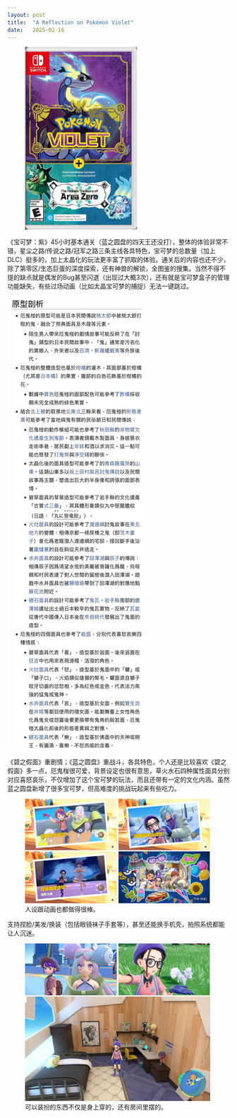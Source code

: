 ```yaml
---
layout: post
title:  "A Reflection on Pokémon Violet"
date:   2025-02-16
---
```

<figure><img src="/assets/img/20250216-1.jpg" width="60%" /></figure>

《宝可梦：紫》45小时基本通关（蓝之圆盘的四天王还没打），整体的体验非常不错，星尘之路/传说之路/冠军之路三条主线各具特色，宝可梦的总数量（加上DLC）挺多的，加上太晶化的玩法更丰富了抓取的体验。通关后的内容也还不少，除了第零区/生态巨蛋的深度探索，还有神兽的解锁，全图鉴的搜集。当然不得不提的缺点就是偶发的Bug甚至闪退（出现过大概3次），还有就是宝可梦盒子的管理功能缺失，有些过场动画（比如太晶宝可梦的捕捉）无法一键跳过。

![](/assets/img/20250216-2.jpg)

《碧之假面》重剧情；《蓝之圆盘》重战斗，各具特色，个人还是比较喜欢《碧之假面》多一点，厄鬼椪很可爱，背景设定也很有意思，草火水石四种属性面具分别对应喜怒哀乐，不仅增加了这个宝可梦的玩法，而且还带有一定的文化内涵。虽然蓝之圆盘新增了很多宝可梦，但高难度的挑战玩起来有些吃力。

<figure>
<img src="/assets/img/20250216-3.jpg" width="49%" />
<img src="/assets/img/20250216-4.jpg" width="49%" />
<img src="/assets/img/20250216-5.jpg" width="49%" />
<img src="/assets/img/20250216-6.jpg" width="49%" />
<figcaption>人设跟动画也都做得很棒。</figcaption>
</figure>

支持捏脸/美发/换装（包括眼镜袜子手套等），甚至还能换手机壳，拍照系统都能让人沉迷。

<figure>
<img src="/assets/img/20250216-7.jpg" width="49%" />
<img src="/assets/img/20250216-8.jpg" width="49%" />
<img src="/assets/img/20250216-9.jpg" width="99%" />
<figcaption>可以装扮的东西不仅是身上穿的，还有房间里摆的。</figcaption>
</figure>
